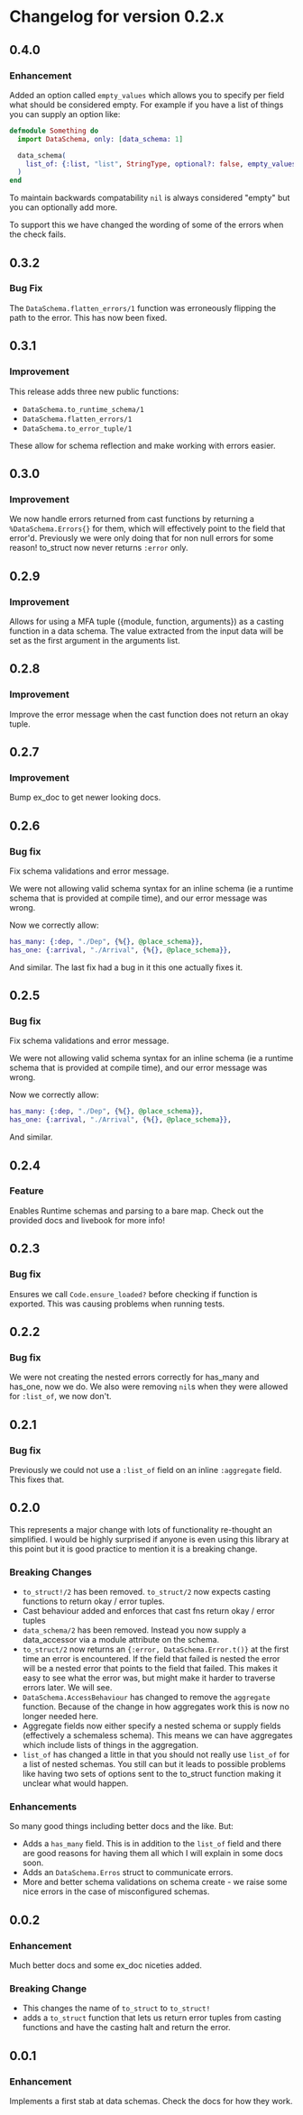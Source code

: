 # Changelog for version 0.2.x

## 0.4.0

### Enhancement

Added an option called `empty_values` which allows you to specify per field what should be considered empty.
For example if you have a list of things you can supply an option like:

```elixir
defmodule Something do
  import DataSchema, only: [data_schema: 1]

  data_schema(
    list_of: {:list, "list", StringType, optional?: false, empty_values: [[]]}
  )
end
```

To maintain backwards compatability `nil` is always considered "empty" but you can optionally add more.

To support this we have changed the wording of some of the errors when the check fails.

## 0.3.2

### Bug Fix

The `DataSchema.flatten_errors/1` function was erroneously flipping the path to the error. This has now been fixed.

## 0.3.1

### Improvement

This release adds three new public functions:

* `DataSchema.to_runtime_schema/1`
* `DataSchema.flatten_errors/1`
* `DataSchema.to_error_tuple/1`

These allow for schema reflection and make working with errors easier.

## 0.3.0

### Improvement

We now handle errors returned from cast functions by returning a `%DataSchema.Errors{}` for them, which will effectively point to the field that error'd. Previously we were only doing that for non null errors for some reason! to_struct now never returns `:error` only.

## 0.2.9

### Improvement

Allows for using a MFA tuple ({module, function, arguments}) as a casting function in a data schema. The value extracted from the input data will be set as the first argument in the arguments list.

## 0.2.8

### Improvement

Improve the error message when the cast function does not return an okay tuple.

## 0.2.7

### Improvement

Bump ex_doc to get newer looking docs.

## 0.2.6

### Bug fix

Fix schema validations and error message.

We were not allowing valid schema syntax for an inline schema (ie a
runtime schema that is provided at compile time), and our error message
was wrong.

Now we correctly allow:

```elixir
has_many: {:dep, "./Dep", {%{}, @place_schema}},
has_one: {:arrival, "./Arrival", {%{}, @place_schema}},
```

And similar. The last fix had a bug in it this one actually fixes it.

## 0.2.5

### Bug fix

Fix schema validations and error message.

We were not allowing valid schema syntax for an inline schema (ie a
runtime schema that is provided at compile time), and our error message
was wrong.

Now we correctly allow:

```elixir
has_many: {:dep, "./Dep", {%{}, @place_schema}},
has_one: {:arrival, "./Arrival", {%{}, @place_schema}},
```

And similar.

## 0.2.4

### Feature

Enables Runtime schemas and parsing to a bare map. Check out the provided docs and livebook for more info!

## 0.2.3

### Bug fix

Ensures we call `Code.ensure_loaded?` before checking if function is exported. This was causing problems when running tests.

## 0.2.2

### Bug fix

We were not creating the nested errors correctly for has_many and has_one, now we do.
We also were removing `nil`s when they were allowed for `:list_of`, we now don't.

## 0.2.1

### Bug fix

Previously we could not use a `:list_of` field on an inline `:aggregate` field. This fixes that.

## 0.2.0

This represents a major change with lots of functionality re-thought an simplified. I would be highly surprised if anyone is even using this library at this point but it is good practice to mention it is a breaking change.

### Breaking Changes

- `to_struct!/2` has been removed. `to_struct/2` now expects casting functions to return okay / error tuples.
- Cast behaviour added and enforces that cast fns return okay / error tuples
- `data_schema/2` has been removed. Instead you now supply a data_accessor via a module attribute on the schema.
- `to_struct/2` now returns an `{:error, DataSchema.Error.t()}` at the first time an error is encountered. If the field that failed is nested the error will be a nested error that points to the field that failed. This makes it easy to see what the error was, but might make it harder to traverse errors later. We will see.
- `DataSchema.AccessBehaviour` has changed to remove the `aggregate` function. Because of the change in how aggregates work this is now no longer needed here.
- Aggregate fields now either specify a nested schema or supply fields (effectively a schemaless schema). This means we can have aggregates which include lists of things in the aggregation.
- `list_of` has changed a little in that you should not really use `list_of` for a list of nested schemas. You still can but it leads to possible problems like having two sets of options sent to the to_struct function making it unclear what would happen.

### Enhancements

So many good things including better docs and the like. But:

- Adds a `has_many` field. This is in addition to the `list_of` field and there are good reasons for having them all which I will explain in some docs soon.
- Adds an `DataSchema.Erros` struct to communicate errors.
- More and better schema validations on schema create - we raise some nice errors in the case of misconfigured schemas.

## 0.0.2

### Enhancement

Much better docs and some ex_doc niceties added.

### Breaking Change

* This changes the name of `to_struct` to `to_struct!`
* adds a `to_struct` function that lets us return error tuples from casting functions and have the casting halt and return the error.

## 0.0.1

### Enhancement

Implements a first stab at data schemas. Check the docs for how they work.


